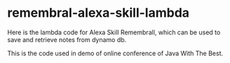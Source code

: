 # remembral-alexa-skill-lambda

Here is the lambda code for Alexa Skill Remembrall, which can be used to save and retrieve notes from dynamo db. 

This is the code used in demo of online conference of Java With The Best. 
